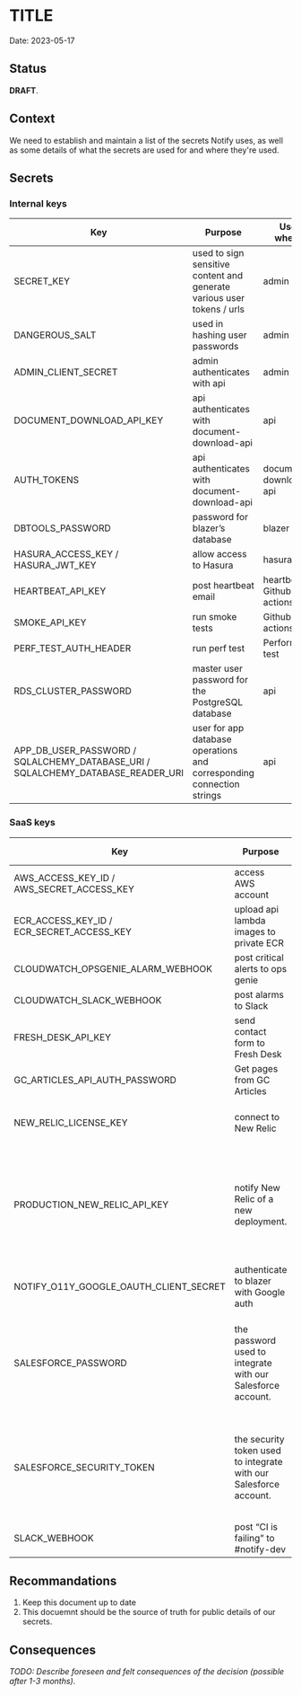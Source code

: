 # TITLE

Date: 2023-05-17

## Status

**DRAFT**.

## Context

We need to establish and maintain a list of the secrets Notify uses, as well as some details of what the secrets are used for and where they're used.

## Secrets

### Internal keys

|     Key | Purpose |  Used where? | Notes |
|---------|---------|--------------|-------|
| SECRET_KEY | used to sign sensitive content and generate various user tokens / urls | admin / api |  | 
| DANGEROUS_SALT | used in hashing user passwords | admin |  | 
| ADMIN_CLIENT_SECRET | admin authenticates with api | admin / api |  | 
| DOCUMENT_DOWNLOAD_API_KEY | api authenticates with document-download-api | api |  | 
| AUTH_TOKENS | api authenticates with document-download-api | document-download-api |  | 
| DBTOOLS_PASSWORD | password for blazer’s database | blazer |  | 
| HASURA_ACCESS_KEY / HASURA_JWT_KEY | allow access to Hasura | hasura |  | 
| HEARTBEAT_API_KEY | post heartbeat email | heartbeat / Github actions |  | 
| SMOKE_API_KEY | run smoke tests | Github actions |  | WAF_SECRET | admin authenticates to WAF | admin / terraform |  |
| PERF_TEST_AUTH_HEADER | run perf test | Performance test |   |
| RDS_CLUSTER_PASSWORD | master user password for the PostgreSQL database | api |  | 
| APP_DB_USER_PASSWORD / SQLALCHEMY_DATABASE_URI / SQLALCHEMY_DATABASE_READER_URI  | user for app database operations and corresponding connection strings |  api |  | 

### SaaS keys

|     Key | Purpose |  Used where? | Notes |
|---------|---------|--------------|-------|
| AWS_ACCESS_KEY_ID / AWS_SECRET_ACCESS_KEY | access AWS account | Github actions / api | IAM user | 
| ECR_ACCESS_KEY_ID / ECR_SECRET_ACCESS_KEY | upload api lambda images to private ECR | GitHub actions | IAM user | 
| CLOUDWATCH_OPSGENIE_ALARM_WEBHOOK | post critical alerts to ops genie | AWS |  | 
| CLOUDWATCH_SLACK_WEBHOOK | post alarms to Slack | AWS |  | 
| FRESH_DESK_API_KEY | send contact form to Fresh Desk | api |  | 
| GC_ARTICLES_API_AUTH_PASSWORD | Get pages from GC Articles | admin |  | 
| NEW_RELIC_LICENSE_KEY | connect to New Relic | manifest and terraform, LastPass |  | 
| PRODUCTION_NEW_RELIC_API_KEY | notify New Relic of a new deployment.  | manifest | A USER key is required for this function. Normal INGEST keys do not work.  | 
| NOTIFY_O11Y_GOOGLE_OAUTH_CLIENT_SECRET | authenticate to blazer with Google auth | blazer |  |
| SALESFORCE_PASSWORD | the password used to integrate with our Salesforce account. | api | The key is also shared with the SRE team to export data into Sentinel. | 
| SALESFORCE_SECURITY_TOKEN | the security token used to integrate with our Salesforce account. | api | The key is also shared with the SRE team to export data into Sentinel. | 
| SLACK_WEBHOOK | post “CI is failing” to #notify-dev | GitHub actions |  | 

## Recommandations

1. Keep this document up to date
2. This docuemnt should be the source of truth for public details of our secrets.

## Consequences

_TODO: Describe foreseen and felt consequences of the decision (possible after 1-3 months)._
